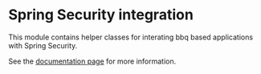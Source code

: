 # Spring Security integration

This module contains helper classes for interating bbq based applications with Spring Security.

See the [documentation page](http://achingbrain.github.com/maven-repo/documentation/bbq/bbq-spring-security-integration) for more information.